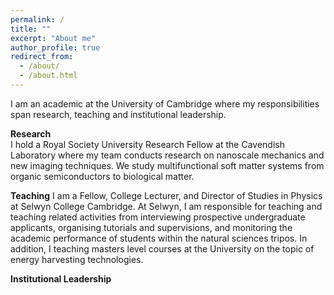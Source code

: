 ```yaml
---
permalink: /
title: ""
excerpt: "About me"
author_profile: true
redirect_from: 
  - /about/
  - /about.html
---
```



I am an academic at the University of Cambridge where my responsibilities span research, teaching and institutional leadership. 

**Research**   
I hold a Royal Society University Research Fellow at the Cavendish Laboratory where my team conducts research on nanoscale mechanics and new imaging techniques. We study multifunctional soft matter systems from organic semiconductors to biological matter. 

**Teaching**
I am a Fellow, College Lecturer, and Director of Studies in Physics at Selwyn College Cambridge. At Selwyn, I am responsible for teaching and teaching related activities from interviewing prospective undergraduate applicants, organising tutorials and supervisions, and monitoring the academic performance of students within the natural sciences tripos. In addition, I teaching masters level courses at the University on the topic of energy harvesting technologies.

**Institutional Leadership**
